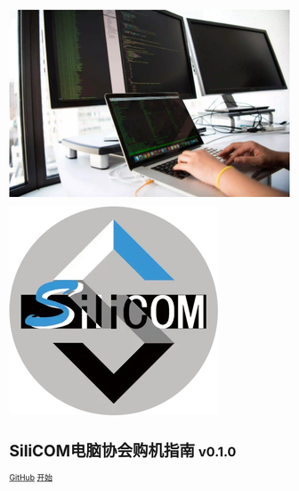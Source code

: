 ![Cover Image](./assets/imgs/coverpage.webp)

<img class="logo" src="./assets/imgs/logo.webp" alt="logo">

# SiliCOM电脑协会购机指南 <small>v0.1.0</small>

<a href="https://github.com/SEU-SiliCOM/purchase_guide">GitHub</a>
<a href="./#/#写在前面">开始</a>
